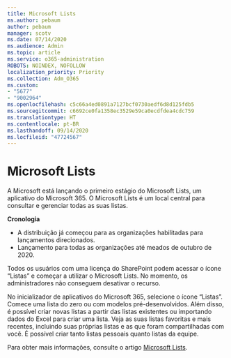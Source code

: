 ```yaml
---
title: Microsoft Lists
ms.author: pebaum
author: pebaum
manager: scotv
ms.date: 07/14/2020
ms.audience: Admin
ms.topic: article
ms.service: o365-administration
ROBOTS: NOINDEX, NOFOLLOW
localization_priority: Priority
ms.collection: Adm_O365
ms.custom:
- "5677"
- "9002964"
ms.openlocfilehash: c5c66a4ed0891a7127bcf0730aedf6d8d125fdb5
ms.sourcegitcommit: c6692ce0fa1358ec3529e59ca0ecdfdea4cdc759
ms.translationtype: HT
ms.contentlocale: pt-BR
ms.lasthandoff: 09/14/2020
ms.locfileid: "47724567"
---
```

# <a name="microsoft-lists"></a>Microsoft Lists

A Microsoft está lançando o primeiro estágio do Microsoft Lists, um aplicativo do Microsoft 365. O Microsoft Lists é um local central para consultar e gerenciar todas as suas listas.  
  
**Cronologia**  

- A distribuição já começou para as organizações habilitadas para lançamentos direcionados.
- Lançamento para todas as organizações até meados de outubro de 2020.

Todos os usuários com uma licença do SharePoint podem acessar o ícone “Listas” e começar a utilizar o Microsoft Lists. No momento, os administradores não conseguem desativar o recurso.
 
No inicializador de aplicativos do Microsoft 365, selecione o ícone “Listas”. Comece uma lista do zero ou com modelos pré-desenvolvidos. Além disso, é possível criar novas listas a partir das listas existentes ou importando dados do Excel para criar uma lista. Veja as suas listas favoritas e mais recentes, incluindo suas próprias listas e as que foram compartilhadas com você. É possível criar tanto listas pessoais quanto listas da equipe.  

Para obter mais informações, consulte o artigo [Microsoft Lists](https://aka.ms/microsoftlists).